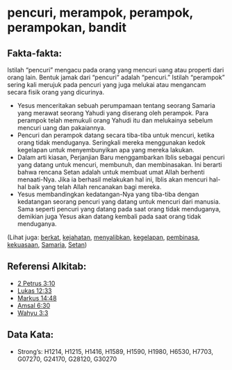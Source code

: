 # pencuri, merampok, perampok, perampokan, bandit

## Fakta-fakta:

Istilah “pencuri” mengacu pada orang yang mencuri uang atau properti dari orang lain. Bentuk jamak dari “pencuri” adalah “pencuri.” Istilah “perampok” sering kali merujuk pada pencuri yang juga melukai atau mengancam secara fisik orang yang dicurinya.

* Yesus menceritakan sebuah perumpamaan tentang seorang Samaria yang merawat seorang Yahudi yang diserang oleh perampok. Para perampok telah memukuli orang Yahudi itu dan melukainya sebelum mencuri uang dan pakaiannya.
* Pencuri dan perampok datang secara tiba-tiba untuk mencuri, ketika orang tidak menduganya. Seringkali mereka menggunakan kedok kegelapan untuk menyembunyikan apa yang mereka lakukan.
* Dalam arti kiasan, Perjanjian Baru menggambarkan Iblis sebagai pencuri yang datang untuk mencuri, membunuh, dan membinasakan. Ini berarti bahwa rencana Setan adalah untuk membuat umat Allah berhenti menaati-Nya. Jika ia berhasil melakukan hal ini, Iblis akan mencuri hal-hal baik yang telah Allah rencanakan bagi mereka.
* Yesus membandingkan kedatangan-Nya yang tiba-tiba dengan kedatangan seorang pencuri yang datang untuk mencuri dari manusia. Sama seperti pencuri yang datang pada saat orang tidak menduganya, demikian juga Yesus akan datang kembali pada saat orang tidak menduganya.

(Lihat juga: [berkat](../kt/bless.md), [kejahatan](../other/criminal.md), [menyalibkan](../kt/crucify.md), [kegelapan](../other/darkness.md), [pembinasa](../other/destroyer.md), [kekuasaan](../kt/power.md), [Samaria](../names/samaria.md), [Setan](../kt/satan.md))

## Referensi Alkitab:

* [2 Petrus 3:10](rc://en/tn/help/2pe/03/10)
* [Lukas 12:33](rc://en/tn/help/luk/12/33)
* [Markus 14:48](rc://en/tn/help/mrk/14/48)
* [Amsal 6:30](rc://en/tn/help/pro/06/30)
* [Wahyu 3:3](rc://en/tn/help/rev/03/03)

## Data Kata:

* Strong’s: H1214, H1215, H1416, H1589, H1590, H1980, H6530, H7703, G07270, G24170, G28120, G30270
